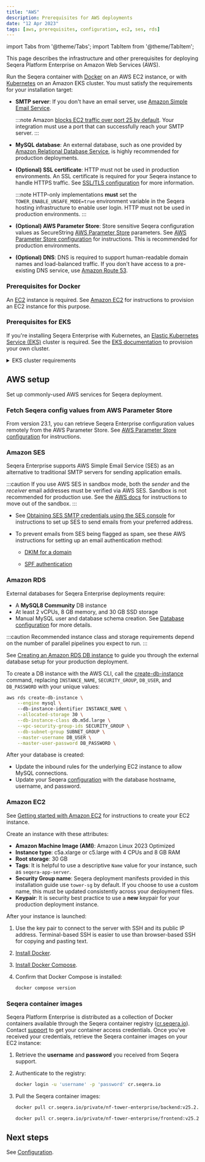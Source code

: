 ```yaml
---
title: "AWS"
description: Prerequisites for AWS deployments
date: "12 Apr 2023"
tags: [aws, prerequisites, configuration, ec2, ses, rds]
---
```


import Tabs from '@theme/Tabs';
import TabItem from '@theme/TabItem';

This page describes the infrastructure and other prerequisites for deploying Seqera Platform Enterprise on Amazon Web Services (AWS).

Run the Seqera container with [Docker](../docker-compose) on an AWS EC2 instance, or with [Kubernetes](../kubernetes) on an Amazon EKS cluster. You must satisfy the requirements for your installation target:

- **SMTP server**: If you don't have an email server, use [Amazon Simple Email Service](https://aws.amazon.com/ses/).

   :::note
   Amazon [blocks EC2 traffic over port 25 by default](https://aws.amazon.com/premiumsupport/knowledge-center/ec2-port-25-throttle/). Your integration must use a port that can successfully reach your SMTP server.
   :::

- **MySQL database**: An external database, such as one provided by [Amazon Relational Database Service](https://aws.amazon.com/rds/), is highly recommended for production deployments.

- **(Optional) SSL certificate**: HTTP must not be used in production environments. An SSL certificate is required for your Seqera instance to handle HTTPS traffic. See [SSL/TLS configuration](../configuration/ssl_tls#aws-deployments-manage-ssl-certificates-with-amazon-certificate-manager-acm) for more information.

   :::note
   HTTP-only implementations **must** set the `TOWER_ENABLE_UNSAFE_MODE=true` environment variable in the Seqera hosting infrastructure to enable user login. HTTP must not be used in production environments.
   :::

- **(Optional) AWS Parameter Store**: Store sensitive Seqera configuration values as SecureString [AWS Parameter Store](https://docs.aws.amazon.com/systems-manager/latest/userguide/systems-manager-parameter-store.html) parameters. See [AWS Parameter Store configuration](../configuration/aws_parameter_store) for instructions. This is recommended for production environments. 

- **(Optional) DNS**: DNS is required to support human-readable domain names and load-balanced traffic. If you don't have access to a pre-existing DNS service, use [Amazon Route 53](https://docs.aws.amazon.com/Route53/latest/DeveloperGuide/Welcome.html).

### Prerequisites for Docker

An [EC2](https://aws.amazon.com/ec2/) instance is required. See [Amazon EC2](#amazon-ec2) for instructions to provision an EC2 instance for this purpose.

### Prerequisites for EKS

If you're installing Seqera Enterprise with Kubernetes, an [Elastic Kubernetes Service (EKS)](https://docs.aws.amazon.com/eks/latest/userguide/getting-started.html) cluster is required. See the [EKS documentation](https://docs.aws.amazon.com/eks/latest/userguide/create-cluster.html) to provision your own cluster.

<details>
   <summary>EKS cluster requirements</summary>

    - Kubernetes 1.19 or later

    - **Subnet requirements**

      - At least 2 subnets across two different Availability Zones
      - Subnets must be tagged for [AWS Load Balancer Controller auto-discovery](https://docs.aws.amazon.com/eks/latest/userguide/network_reqs.html)
      - Public subnets must be configured to [auto-assign IPs on launch](https://aws.amazon.com/blogs/containers/upcoming-changes-to-ip-assignment-for-eks-managed-node-groups/)
      - Public and private subnets must allow egress traffic to the public internet

    - **RBAC requirements**

      - The cluster must be created by a non-root user
      - `aws-auth` must be updated to [allow access to additional IAM users/roles](https://docs.aws.amazon.com/eks/latest/userguide/add-user-role.html) (if needed)

    - **Addons**

      - Install the [cert-manager](https://cert-manager.io/docs/)
      - Install the [AWS Load Balancer Controller](https://docs.aws.amazon.com/eks/latest/userguide/aws-load-balancer-controller.html)

    - **Ingress**

      - ALB provisioning via the [AWS Load Balancer Controller](https://docs.aws.amazon.com/eks/latest/userguide/aws-load-balancer-controller.html)
      - ALB integration with the [Amazon Certificate Manager](https://aws.amazon.com/certificate-manager/)

      Additionally, the ingress assumes the presence of SSL certificates, DNS resolution, and ALB logging. If you've chosen not to use some or all of these features, you'll need to modify the manifest accordingly before applying it to the cluster.

</details>

## AWS setup

Set up commonly-used AWS services for Seqera deployment.

### Fetch Seqera config values from AWS Parameter Store

From version 23.1, you can retrieve Seqera Enterprise configuration values remotely from the AWS Parameter Store. See [AWS Parameter Store configuration](../configuration/aws_parameter_store) for instructions. 

### Amazon SES

Seqera Enterprise supports AWS Simple Email Service (SES) as an alternative to traditional SMTP servers for sending application emails. 

:::caution
If you use AWS SES in sandbox mode, both the _sender_ and the _receiver_ email addresses must be verified via AWS SES. Sandbox is not recommended for production use. See the [AWS docs](https://docs.aws.amazon.com/ses/latest/dg/request-production-access.html) for instructions to move out of the sandbox.
:::

- See [Obtaining SES SMTP credentials using the SES console](https://docs.aws.amazon.com/ses/latest/dg/smtp-credentials.html#smtp-credentials-console) for instructions to set up SES to send emails from your preferred address. 

- To prevent emails from SES being flagged as spam, see these AWS instructions for setting up an email authentication method:

   - [DKIM for a domain](https://docs.aws.amazon.com/ses/latest/DeveloperGuide/send-email-authentication-dkim-easy-setup-domain.html) 
   
   - [SPF authentication](https://docs.aws.amazon.com/ses/latest/DeveloperGuide/send-email-authentication-spf.html)

### Amazon RDS

External databases for Seqera Enterprise deployments require:

- A **MySQL8 Community** DB instance
- At least 2 vCPUs, 8 GB memory, and 30 GB SSD storage
- Manual MySQL user and database schema creation. See [Database configuration](../configuration/overview#seqera-and-redis-databases) for more details.

:::caution 
Recommended instance class and storage requirements depend on the number of parallel pipelines you expect to run. 
:::

<Tabs>
<TabItem value="AWS console" label="AWS console" default>

See [Creating an Amazon RDS DB instance](https://docs.aws.amazon.com/AmazonRDS/latest/UserGuide/USER_CreateDBInstance.html) to guide you through the external database setup for your production deployment. 

</TabItem>
<TabItem value="AWS CLI" label="AWS CLI" default>

To create a DB instance with the AWS CLI, call the [create-db-instance](https://docs.aws.amazon.com/cli/latest/reference/rds/create-db-instance.html) command, replacing `INSTANCE_NAME`, `SECURITY_GROUP`, `DB_USER`, and `DB_PASSWORD` with your unique values:

```bash
aws rds create-db-instance \
    --engine mysql \ 
    --db-instance-identifier INSTANCE_NAME \
    --allocated-storage 30 \
    --db-instance-class db.m5d.large \
    --vpc-security-group-ids SECURITY_GROUP \
    --db-subnet-group SUBNET_GROUP \
    --master-username DB_USER \
    --master-user-password DB_PASSWORD \
```

</TabItem>
</Tabs>

After your database is created:

- Update the inbound rules for the underlying EC2 instance to allow MySQL connections.
- Update your Seqera [configuration](../configuration/overview#seqera-and-redis-databases) with the database hostname, username, and password.

### Amazon EC2

See [Getting started with Amazon EC2](https://aws.amazon.com/ec2/getting-started/) for instructions to create your EC2 instance. 

Create an instance with these attributes:

- **Amazon Machine Image (AMI)**: Amazon Linux 2023 Optimized
- **Instance type**: c5a.xlarge or c5.large with 4 CPUs and 8 GB RAM
- **Root storage**: 30 GB
- **Tags**: It is helpful to use a descriptive `Name` value for your instance, such as `seqera-app-server`.
- **Security Group name**: Seqera deployment manifests provided in this installation guide use `tower-sg` by default. If you choose to use a custom name, this must be updated consistently across your deployment files. 
- **Keypair**: It is security best practice to use a **new** keypair for your production deployment instance.

After your instance is launched:

1. Use the key pair to connect to the server with SSH and its public IP address. Terminal-based SSH is easier to use than browser-based SSH for copying and pasting text.

1. [Install Docker](https://docs.aws.amazon.com/serverless-application-model/latest/developerguide/install-docker.html#install-docker-instructions).

1. [Install Docker Compose](https://docs.docker.com/compose/install/linux/#install-the-plugin-manually).

1. Confirm that Docker Compose is installed:

    ```bash
    docker compose version
    ```

### Seqera container images

Seqera Platform Enterprise is distributed as a collection of Docker containers available through the Seqera
container registry ([cr.seqera.io](https://cr.seqera.io)). Contact [support](https://support.seqera.io) to get your container access credentials. Once you've received your credentials, retrieve the Seqera container images on your EC2 instance:

1. Retrieve the **username** and **password** you received from Seqera support.

1. Authenticate to the registry:

   ```bash
   docker login -u 'username' -p 'password' cr.seqera.io
   ```

1. Pull the Seqera container images:

   ```bash
   docker pull cr.seqera.io/private/nf-tower-enterprise/backend:v25.2.3

   docker pull cr.seqera.io/private/nf-tower-enterprise/frontend:v25.2.3
   ```

## Next steps 

See [Configuration](../configuration/overview).

[create-db-instance-cli]: https://docs.aws.amazon.com/cli/latest/reference/rds/create-db-instance.html